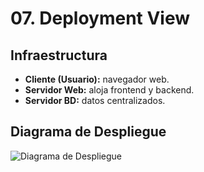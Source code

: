 # 07. Deployment View

## Infraestructura
- **Cliente (Usuario):** navegador web.
- **Servidor Web:** aloja frontend y backend.
- **Servidor BD:** datos centralizados.

## Diagrama de Despliegue
![Diagrama de Despliegue](./images/deployment.png)
